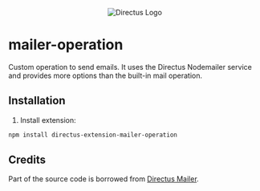 <p align="center"><img alt="Directus Logo" src="https://user-images.githubusercontent.com/522079/158864859-0fbeae62-9d7a-4619-b35e-f8fa5f68e0c8.png"></p>

# mailer-operation

Custom operation to send emails. It uses the Directus Nodemailer service and provides more options than the built-in mail operation.

## Installation

1. Install extension:

```sh
npm install directus-extension-mailer-operation
```

## Credits

Part of the source code is borrowed from [Directus Mailer](https://github.com/ryntab/Directus-Mailer).

